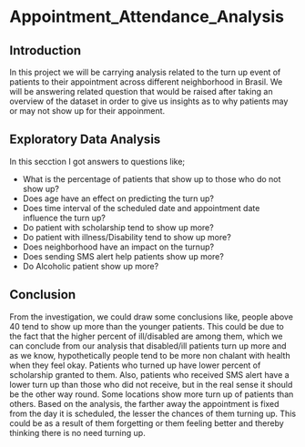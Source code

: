 # Appointment_Attendance_Analysis

## Introduction
In this project we will be carrying analysis related to the turn up event of patients to their appointment across different neighborhood in Brasil. We will be answering related question that would be raised after taking an overview of the dataset in order to give us insights as to why patients may or may not show up for their appoinment. 

## Exploratory Data Analysis
In this secction I got answers to questions like;

- What is the percentage of patients that show up to those who do not show up?
- Does age have an effect on predicting the turn up?
- Does time interval of the scheduled date and appointment date influence the turn up?
- Do patient with scholarship tend to show up more?
- Do patient with illness/Disability tend to show up more?
- Does neighborhood have an impact on the turnup?
- Does sending SMS alert help patients show up more?
- Do Alcoholic patient show up more?

## Conclusion
From the investigation, we could draw some conclusions like, people above 40 tend to show up more than the younger patients. This could be due to the fact that the higher percent of ill/disabled are among them, which we can conclude from our analysis that disabled/ill patients turn up more and as we know, hypothetically people tend to be more non chalant with health when they feel okay. Patients who turned up have lower percent of scholarship granted to them. Also, patients who received SMS alert have a lower turn up than those who did not receive, but in the real sense it should be the other way round. Some locations show more turn up of patients than others. Based on the analysis, the farther away the appointment is fixed from the day it is scheduled, the lesser the chances of them turning up. This could be as a result of them forgetting or them feeling better and thereby thinking there is no need turning up.
